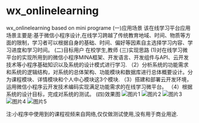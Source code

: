 # wx_onlinelearning
wx_onlinelearning based on mini programe
(一)应用场景
该在线学习平台应用场景主要是:基于微信小程序设计,在线学习跨越了传统教育地域、时间、物质等方面的限制，学习者可以根据自身的基础、时间、偏好等因素自主选择学习内容、学习进度和学习时间。
(二)目标用户
在校学生,教师
(三)实现思路
(1)对在线学习微平台的实现所用到的微信小程序MINA框架、开发语言、开发组件与API、云开发技术等小程序基础知识以及系统的设计模式进行学习.
（2）分析系统的功能需求和系统的逻辑结构，对系统的总体架构、功能模块和数据库进行总体概要设计。分为课程模块、详情模块和个人中心模块这3个模块.
（3）搭建和部署云开发环境，运用微信小程序云开发技术编码实现满足功能需求的在线学习微平台。
（4）根据系统的设计目标，完成对系统的测试。
(四)效果图
![图片1](https://github.com/kuhang/wx_onlinelearning/blob/master/picture/1.jpg?raw=true)
![图片2](https://github.com/kuhang/wx_onlinelearning/blob/master/picture/2.jpg?raw=true)
![图片3](https://github.com/kuhang/wx_onlinelearning/blob/master/picture/3.jpg?raw=true)
![图片4](https://github.com/kuhang/wx_onlinelearning/blob/master/picture/4.jpg?raw=true)
![图片5](https://github.com/kuhang/wx_onlinelearning/blob/master/picture/5.jpg?raw=true)

注:小程序中使用到的课程视频来自网络,仅仅做测试使用,没有用于商业用途.

